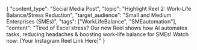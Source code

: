 {
  "content_type": "Social Media Post",
  "topic": "Highlight Reel 2: Work-Life Balance/Stress Reduction",
  "target_audience": "Small and Medium Enterprises (SMEs)",
  "tags": ["WorkLifeBalance", "SMEautomation"],
  "content": "Tired of Excel stress? Our new Reel shows how AI automates tasks, reducing headaches & boosting work-life balance for SMEs! Watch now: [Your Instagram Reel Link Here]"
}